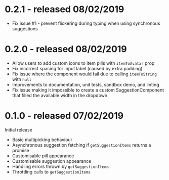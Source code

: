 # 0.2.1 - released 08/02/2019
 * Fix issue #1 - prevent flickering during typing when using synchronous suggestions

# 0.2.0 - released 08/02/2019
 * Allow users to add custom icons to item pills with `itemToAvatar` prop
 * Fix incorrect spacing for input label (caused by extra padding)
 * Fix issue where the component would fail due to calling `itemToString` with `null`
 * Improvements to documentation, unit tests, sandbox demo, and linting
 * Fix issue making it impossible to create a custom SuggestionComponent that filled the available width in the dropdown

# 0.1.0 - released 07/02/2019
Initial release
 * Basic multipicking behaviour
 * Asynchronous suggestion fetching if `getSuggestionItems` returns a promise
 * Customisable pill appearance
 * Customisable suggestion appearance
 * Handling errors thrown by `getSuggestionItems`
 * Throttling calls to `getSuggestionItems`